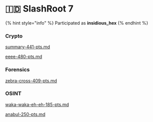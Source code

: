 # 🇮🇩 SlashRoot 7

{% hint style="info" %}
Participated as **insidious\_hex**
{% endhint %}

### Crypto

[summary-441-pts.md](summary-441-pts.md "mention")

[eeee-480-pts.md](eeee-480-pts.md "mention")

### Forensics

[zebra-cross-409-pts.md](zebra-cross-409-pts.md "mention")

### OSINT

[waka-waka-eh-eh-185-pts.md](waka-waka-eh-eh-185-pts.md "mention")

[anabul-250-pts.md](anabul-250-pts.md "mention")

